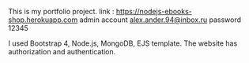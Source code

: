 This is my portfolio project. 
link : https://nodejs-ebooks-shop.herokuapp.com
admin account alex.ander.94@inbox.ru
password 12345


I used Bootstrap 4, Node.js, MongoDB, EJS template.
The website has authorization and authentication.
